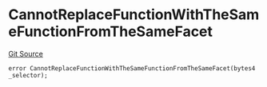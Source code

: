 # CannotReplaceFunctionWithTheSameFunctionFromTheSameFacet
[Git Source](https://github.com/thrackle-io/rules-engine/blob/3234c3c6e5bf5f01811a34cd7cc6e00de73aa6c7/src/client/token/handler/diamond/HandlerDiamondLib.sol)


```solidity
error CannotReplaceFunctionWithTheSameFunctionFromTheSameFacet(bytes4 _selector);
```

